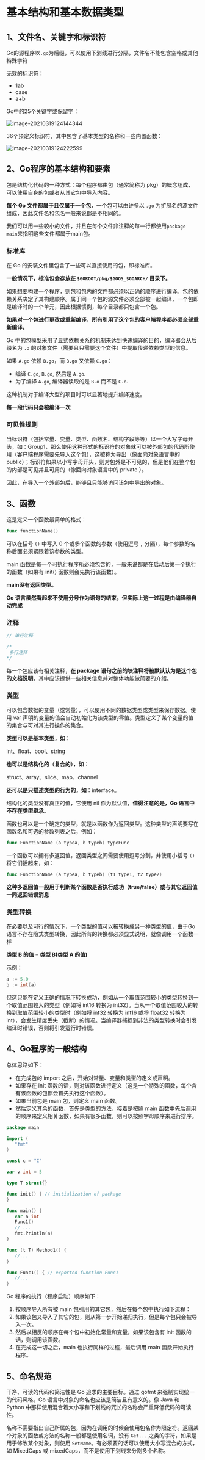 # 基本结构和基本数据类型

## 1、文件名、关键字和标识符

Go的源程序以`.go`为后缀，可以使用下划线进行分隔，文件名不能包含空格或其他特殊字符

无效的标识符：

- 1ab
- case
- a+b

Go中的25个关键字或保留字：

![image-20210319124144344](%E5%9F%BA%E6%9C%AC%E7%BB%93%E6%9E%84%E5%92%8C%E6%95%B0%E6%8D%AE%E7%B1%BB%E5%9E%8B.assets/image-20210319124144344.png)

36个预定义标识符，其中包含了基本类型的名称和一些内置函数：

![image-20210319124222599](%E5%9F%BA%E6%9C%AC%E7%BB%93%E6%9E%84%E5%92%8C%E6%95%B0%E6%8D%AE%E7%B1%BB%E5%9E%8B.assets/image-20210319124222599.png)

## 2、Go程序的基本结构和要素

包是结构化代码的一种方式：每个程序都由包（通常简称为 pkg）的概念组成，可以使用自身的包或者从其它包中导入内容。

**每个 Go 文件都属于且仅属于一个包**，一个包可以由许多以 `.go` 为扩展名的源文件组成，因此文件名和包名一般来说都是不相同的。

我们可以用一些较小的文件，并且在每个文件非注释的每一行都使用`package main`来指明这些文件都属于main包。

### 标准库

在 Go 的安装文件里包含了一些可以直接使用的包，即标准库。

**一般情况下，标准包会存放在 `$GOROOT/pkg/$GOOS_$GOARCH/` 目录下。**

如果想要构建一个程序，则包和包内的文件都必须以正确的顺序进行编译。包的依赖关系决定了其构建顺序。属于同一个包的源文件必须全部被一起编译，一个包即是编译时的一个单元，因此根据惯例，每个目录都只包含一个包。

**如果对一个包进行更改或重新编译，所有引用了这个包的客户端程序都必须全部重新编译。**

Go 中的包模型采用了显式依赖关系的机制来达到快速编译的目的，编译器会从后缀名为 `.o` 的对象文件（需要且只需要这个文件）中提取传递依赖类型的信息。

如果 `A.go` 依赖 `B.go`，而 `B.go` 又依赖 `C.go`：

- 编译 `C.go`, `B.go`, 然后是 `A.go`.
- 为了编译 `A.go`, 编译器读取的是 `B.o` 而不是 `C.o`.

这种机制对于编译大型的项目时可以显著地提升编译速度。

**每一段代码只会被编译一次**

### 可见性规则

当标识符（包括常量、变量、类型、函数名、结构字段等等）以一个大写字母开头，如：Group1，那么使用这种形式的标识符的对象就可以被外部包的代码所使用（客户端程序需要先导入这个包），这被称为导出（像面向对象语言中的 public）；标识符如果以小写字母开头，则对包外是不可见的，但是他们在整个包的内部是可见并且可用的（像面向对象语言中的 private ）。

因此，在导入一个外部包后，能够且只能够访问该包中导出的对象。

## 3、函数

这是定义一个函数最简单的格式：

```go
func functionName()
```

可以在括号 `()` 中写入 0 个或多个函数的参数（使用逗号 `,` 分隔），每个参数的名称后面必须紧跟着该参数的类型。

main 函数是每一个可执行程序所必须包含的，一般来说都是在启动后第一个执行的函数（如果有 init() 函数则会先执行该函数）。

**main没有返回类型。**

**Go 语言虽然看起来不使用分号作为语句的结束，但实际上这一过程是由编译器自动完成**

### 注释

```go
// 单行注释

/*
 多行注释
*/
```

每一个包应该有相关注释，**在 package 语句之前的块注释将被默认认为是这个包的文档说明**，其中应该提供一些相关信息并对整体功能做简要的介绍。

### 类型

可以包含数据的变量（或常量），可以使用不同的数据类型或类型来保存数据。使用 var 声明的变量的值会自动初始化为该类型的零值。类型定义了某个变量的值的集合与可对其进行操作的集合。

**类型可以是基本类型，如**：

int、float、bool、string

**也可以是结构化的（复合的），如**：

struct、array、slice、map、channel

**还可以是只描述类型的行为的，如**：interface。

结构化的类型没有真正的值，它使用 nil 作为默认值，**值得注意的是，Go 语言中不存在类型继承**。

函数也可以是一个确定的类型，就是以函数作为返回类型。这种类型的声明要写在函数名和可选的参数列表之后，例如：

```go
func FunctionName (a typea, b typeb) typeFunc
```

一个函数可以拥有多返回值，返回类型之间需要使用逗号分割，并使用小括号 `()` 将它们括起来，如：

```go
func FunctionName (a typea, b typeb) (t1 type1, t2 type2)
```

**这种多返回值一般用于判断某个函数是否执行成功（true/false）或与其它返回值一同返回错误消息**

### 类型转换

在必要以及可行的情况下，一个类型的值可以被转换成另一种类型的值，由于Go语言不存在隐式类型转换，因此所有的转换都必须显式说明，就像调用一个函数一样

**类型 B 的值 = 类型 B(类型 A 的值)**

示例：

```go
a := 5.0
b := int(a)
```

但这只能在定义正确的情况下转换成功，例如从一个取值范围较小的类型转换到一个取值范围较大的类型（例如将 int16 转换为 int32）。当从一个取值范围较大的转换到取值范围较小的类型时（例如将 int32 转换为 int16 或将 float32 转换为 int），会发生精度丢失（截断）的情况。当编译器捕捉到非法的类型转换时会引发编译时错误，否则将引发运行时错误。

## 4、Go程序的一般结构

总体思路如下：

- 在完成包的 import 之后，开始对常量、变量和类型的定义或声明。
- 如果存在 init 函数的话，则对该函数进行定义（这是一个特殊的函数，每个含有该函数的包都会首先执行这个函数）。
- 如果当前包是 main 包，则定义 main 函数。
- 然后定义其余的函数，首先是类型的方法，接着是按照 main 函数中先后调用的顺序来定义相关函数，如果有很多函数，则可以按照字母顺序来进行排序。

```go
package main

import (
   "fmt"
)

const c = "C"

var v int = 5

type T struct{}

func init() { // initialization of package
}

func main() {
   var a int
   Func1()
   // ...
   fmt.Println(a)
}

func (t T) Method1() {
   //...
}

func Func1() { // exported function Func1
   //...
}
```

Go 程序的执行（程序启动）顺序如下：

1. 按顺序导入所有被 main 包引用的其它包，然后在每个包中执行如下流程：
2. 如果该包又导入了其它的包，则从第一步开始递归执行，但是每个包只会被导入一次。
3. 然后以相反的顺序在每个包中初始化常量和变量，如果该包含有 init 函数的话，则调用该函数。
4. 在完成这一切之后，main 也执行同样的过程，最后调用 main 函数开始执行程序。

## 5、命名规范

干净、可读的代码和简洁性是 Go 追求的主要目标。通过 gofmt 来强制实现统一的代码风格。Go 语言中对象的命名也应该是简洁且有意义的。像 Java 和 Python 中那样使用混合着大小写和下划线的冗长的名称会严重降低代码的可读性。

名称不需要指出自己所属的包，因为在调用的时候会使用包名作为限定符。返回某个对象的函数或方法的名称一般都是使用名词，没有 `Get...` 之类的字符，如果是用于修改某个对象，则使用 `SetName`。有必须要的话可以使用大小写混合的方式，如 MixedCaps 或 mixedCaps，而不是使用下划线来分割多个名称。